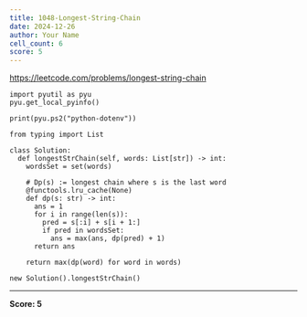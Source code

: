 ```yaml
---
title: 1048-Longest-String-Chain
date: 2024-12-26
author: Your Name
cell_count: 6
score: 5
---
```


https://leetcode.com/problems/longest-string-chain


```
import pyutil as pyu
pyu.get_local_pyinfo()
```


```
print(pyu.ps2("python-dotenv"))
```


```
from typing import List
```


```
class Solution:
  def longestStrChain(self, words: List[str]) -> int:
    wordsSet = set(words)

    # Dp(s) := longest chain where s is the last word
    @functools.lru_cache(None)
    def dp(s: str) -> int:
      ans = 1
      for i in range(len(s)):
        pred = s[:i] + s[i + 1:]
        if pred in wordsSet:
          ans = max(ans, dp(pred) + 1)
      return ans

    return max(dp(word) for word in words)
```


```
new Solution().longestStrChain()
```


---
**Score: 5**